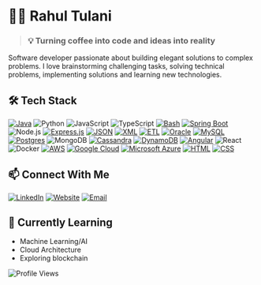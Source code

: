<!-- ## Hi there 👋

**rahultulani/rahultulani** is a ✨ _special_ ✨ repository because its `README.md` (this file) appears on your GitHub profile.

Here are some ideas to get you started:

- 🔭 I’m currently working on ...
- 🌱 I’m currently learning ...
- 👯 I’m looking to collaborate on ...
- 🤔 I’m looking for help with ...
- 💬 Ask me about ...
- 📫 How to reach me: ...
- 😄 Pronouns: ...
- ⚡ Fun fact: ...
-->
# 👨‍💻 Rahul Tulani

> ### 💡 Turning coffee into code and ideas into reality

Software developer passionate about building elegant solutions to complex problems. I love brainstorming challenging tasks, solving technical problems, implementing solutions and learning new technologies.

## 🛠️ Tech Stack
[![Java](https://img.shields.io/badge/Java-%23ED8B00.svg?logo=openjdk&logoColor=white)](#)
![Python](https://img.shields.io/badge/-Python-3776AB?style=flat-square&logo=python&logoColor=white)
![JavaScript](https://img.shields.io/badge/-JavaScript-F7DF1E?style=flat-square&logo=javascript&logoColor=black)
![TypeScript](https://img.shields.io/badge/-TypeScript-3178C6?style=flat-square&logo=typescript&logoColor=white)
[![Bash](https://img.shields.io/badge/Bash-4EAA25?logo=gnubash&logoColor=fff)](#)
[![Spring Boot](https://img.shields.io/badge/Spring%20Boot-6DB33F?logo=springboot&logoColor=fff)](#)
![Node.js](https://img.shields.io/badge/-Node.js-339933?style=flat-square&logo=node.js&logoColor=white)
[![Express.js](https://img.shields.io/badge/Express.js-%23404d59.svg?logo=express&logoColor=%2361DAFB)](#)
[![JSON](https://img.shields.io/badge/JSON-000?logo=json&logoColor=fff)](#)
[![XML](https://img.shields.io/badge/XML-767C52?logo=xml&logoColor=fff)](#)
[![ETL](https://custom-icon-badges.demolab.com/badge/ETL-9370DB?logo=etl-logo&logoColor=fff)](#)
[![Oracle](https://custom-icon-badges.demolab.com/badge/Oracle-F80000?logo=oracle&logoColor=fff)](#)
[![MySQL](https://img.shields.io/badge/MySQL-4479A1?logo=mysql&logoColor=fff)](#)
[![Postgres](https://img.shields.io/badge/Postgres-%23316192.svg?logo=postgresql&logoColor=white)](#)
![MongoDB](https://img.shields.io/badge/-MongoDB-47A248?style=flat-square&logo=mongodb&logoColor=white)
[![Cassandra](https://img.shields.io/badge/Cassandra-%231287B1.svg?logo=apache-cassandra&logoColor=white)](#)
[![DynamoDB](https://img.shields.io/badge/DynamoDB-4053D6?logo=amazondynamodb&logoColor=fff)](#)
[![Angular](https://img.shields.io/badge/Angular-%23DD0031.svg?logo=angular&logoColor=white)](#)
![React](https://img.shields.io/badge/-React-61DAFB?style=flat-square&logo=react&logoColor=black)
![Docker](https://img.shields.io/badge/-Docker-2496ED?style=flat-square&logo=docker&logoColor=white)
[![AWS](https://img.shields.io/badge/AWS-%23FF9900.svg?logo=amazon-web-services&logoColor=white)](#)
[![Google Cloud](https://img.shields.io/badge/Google%20Cloud-%234285F4.svg?logo=google-cloud&logoColor=white)](#)
[![Microsoft Azure](https://custom-icon-badges.demolab.com/badge/Microsoft%20Azure-0089D6?logo=msazure&logoColor=white)](#)
[![HTML](https://img.shields.io/badge/HTML-%23E34F26.svg?logo=html5&logoColor=white)](#)
[![CSS](https://img.shields.io/badge/CSS-1572B6?logo=css3&logoColor=fff)](#)


## 📫 Connect With Me

[![LinkedIn](https://img.shields.io/badge/-LinkedIn-0A66C2?style=flat-square&logo=linkedin&logoColor=white)](https://www.linkedin.com/in/rahul-tulani-6271a8126/)
[![Website](https://img.shields.io/badge/-Website-FF7139?style=flat-square&logo=firefox-browser&logoColor=white)](https://rahultulani.github.io/my-portfolio/)
[![Email](https://img.shields.io/badge/-Email-EA4335?style=flat-square&logo=gmail&logoColor=white)](mailto:rahul.tulani13@gmail.com)

<!-- ## 📊 GitHub Stats

![Your GitHub stats](https://github-readme-stats.vercel.app/api?username=yourusername&show_icons=true&theme=radical)
-->

## 🌱 Currently Learning

- Machine Learning/AI
- Cloud Architecture
- Exploring blockchain

![Profile Views](https://komarev.com/ghpvc/?username=rahultulani&color=brightgreen&style=flat-square)
